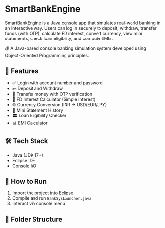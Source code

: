 # SmartBankEngine
SmartBankEngine is a Java console app that simulates real-world banking in an interactive way. Users can log in securely to deposit, withdraw, transfer funds (with OTP), calculate FD interest, convert currency, view mini statements, check loan eligibility, and compute EMIs.

💰 A Java-based console banking simulation system developed using Object-Oriented Programming principles.

## 🚀 Features

- ✅ Login with account number and password
- 💵 Deposit and Withdraw
- 🔁 Transfer money with OTP verification
- 🏦 FD Interest Calculator (Simple Interest)
- 🌐 Currency Conversion (INR → USD/EUR/JPY)
- 📄 Mini Statement History
- 🏛️ Loan Eligibility Checker
- 📊 EMI Calculator

## 🛠️ Tech Stack

- Java (JDK 17+)
- Eclipse IDE
- Console I/O

## 🧪 How to Run

1. Import the project into Eclipse
2. Compile and run `BankSysLauncher.java`
3. Interact via console menu

## 📂 Folder Structure

